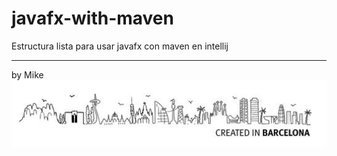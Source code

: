 # javafx-with-maven

Estructura lista para usar javafx con maven en intellij

---
by Mike  
![Created in Barcelona](createdinbcn.png "Created in Barcelona")